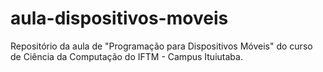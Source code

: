 # aula-dispositivos-moveis
Repositório da aula de "Programação para Dispositivos Móveis" do curso de Ciência da Computação do IFTM - Campus Ituiutaba.
